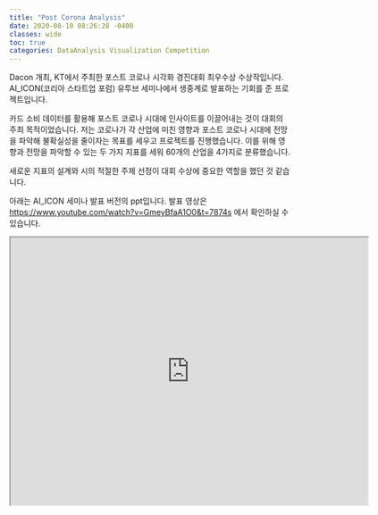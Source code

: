 ```yaml
---
title: "Post Corona Analysis"
date: 2020-08-10 08:26:28 -0400
classes: wide
toc: true
categories: DataAnalysis Visualization Competition
---
```


Dacon 개최, KT에서 주최한 포스트 코로나 시각화 경진대회 최우수상 수상작입니다. 
AI_ICON(코리아 스타트업 포럼) 유투브 세미나에서 생중계로 발표하는 기회를 준 프로젝트입니다.

카드 소비 데이터를 활용해 포스트 코로나 시대에 인사이트를 이끌어내는 것이 대회의 주최 목적이었습니다.
저는 코로나가 각 산업에 미친 영향과 포스트 코로나 시대에 전망을 파악해 불확실성을 줄이자는 목표를 세우고 프로젝트를 진행했습니다.
이를 위해 영향과 전망을 파악할 수 있는 두 가지 지표를 세워 60개의 산업을 4가지로 분류했습니다.

새로운 지표의 설계와 시의 적절한 주제 선정이 대회 수상에 중요한 역할을 했던 것 같습니다.

아래는 AI_ICON 세미나 발표 버전의 ppt입니다.
발표 영상은 https://www.youtube.com/watch?v=GmeyBfaA1O0&t=7874s 에서 확인하실 수 있습니다.

<iframe src="https://drive.google.com/file/d/10HPqjyDzDTAziUIOxmDnBNcc0vkGTCbe/preview" width="640" height="480"></iframe>
